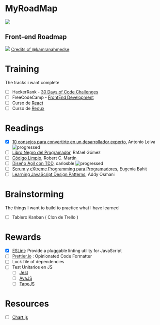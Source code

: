 # MyRoadMap

![](https://i.imgur.com/MWkeM18.png)

## Front-end Roadmap

![](https://i.imgur.com/qx54HvK.png)
[Credits of @kamranahmedse](https://github.com/kamranahmedse/developer-roadmap)

# Training
The tracks i want complete

- [ ] HackerRank - [30 Days of Code Challenges](https://www.hackerrank.com/domains/tutorials/30-days-of-code)
- [ ] FreeCodeCamp - [FrontEnd Development](https://www.freecodecamp.org/map)
- [ ] Curso de [React](http://cursos.carlosazaustre.es/p/react-js)
- [ ] Curso de [Redux](http://cursos.carlosazaustre.es/p/curso-profesional-de-redux-y-react)

# Readings
- [x] [10 consejos para convertirte en un desarrollador experto](https://leanpub.com/desarrollador-experto), Antonio Leiva ![progressed](http://progressed.io/bar/100)   
- [ ] [Libro Negro del Programador](https://www.amazon.com/Libro-Negro-del-Programador-desarrollando-ebook/dp/B00J5RHHNW), Rafael Gómez
- [ ] [Código Limpio](https://www.amazon.es/C%C3%B3digo-Limpio-desarrollo-software-Programaci%C3%B3n/dp/8441532109),  Robert C. Martin
- [ ] [Diseño Ágil con TDD](http://www.carlosble.com/downloads/disenoAgilConTdd_ebook.pdf), carlosble ![progressed](http://progressed.io/bar/10)
- [ ] [Scrum y eXtreme Programming para Programadores](http://www.safecreative.org/work/1205011563509-scrum-y-extreme-programming-para-programadores-eugenia-bahit), Eugenia Bahit
- [ ] [Learning JavaScript Design Patterns](https://addyosmani.com/resources/essentialjsdesignpatterns/book/), Addy Osmani

# Brainstorming
The things I want to build to practice what I have learned

- [ ] Tablero Kanban ( Clon de Trello )

# Rewards
- [x] [ESLint](https://eslint.org/): Provide a pluggable linting utility for JavaScript
- [ ] [Prettier.io](https://prettier.io/) : Opinionated Code Formatter
- [ ] Lock file of dependencies
- [ ] Test Unitarios en JS
  - [ ] [Jest](https://facebook.github.io/jest/)
  - [ ] [AvaJS](https://github.com/avajs/ava)
  - [ ] [TapeJS](https://github.com/substack/tape)

# Resources
- [ ] [Chart.js](http://www.chartjs.org/)
